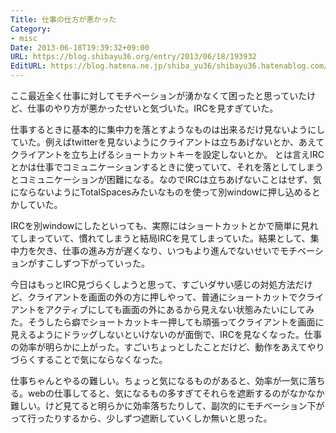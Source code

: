 ```yaml
---
Title: 仕事の仕方が悪かった
Category:
- misc
Date: 2013-06-18T19:39:32+09:00
URL: https://blog.shibayu36.org/entry/2013/06/18/193932
EditURL: https://blog.hatena.ne.jp/shiba_yu36/shibayu36.hatenablog.com/atom/entry/11696248318754862298
---
```


ここ最近全く仕事に対してモチベーションが湧かなくて困ったと思っていたけど、仕事のやり方が悪かったせいと気づいた。IRCを見すぎていた。

仕事するときに基本的に集中力を落とすようなものは出来るだけ見ないようにしていた。例えばtwitterを見ないようにクライアントは立ちあげないとか、あえてクライアントを立ち上げるショートカットキーを設定しないとか。
とは言えIRCとかは仕事でコミュニケーションするときに使っていて、それを落としてしまうとコミュニケーションが困難になる。なのでIRCは立ちあげないことはせず、気にならないようにTotalSpacesみたいなものを使って別windowに押し込めるとかしていた。

IRCを別windowにしたといっても、実際にはショートカットとかで簡単に見れてしまっていて、慣れてしまうと結局IRCを見てしまっていた。結果として、集中力を欠き、仕事の進み方が遅くなり、いつもより進んでないせいでモチベーションがすこしずつ下がっていった。

今日はもっとIRC見づらくしようと思って、すごいダサい感じの対処方法だけど、クライアントを画面の外の方に押しやって、普通にショートカットでクライアントをアクティブにしても画面の外にあるから見えない状態みたいにしてみた。そうしたら癖でショートカットキー押しても頑張ってクライアントを画面に見えるようにドラッグしないといけないのが面倒で、IRCを見なくなった。仕事の効率が明らかに上がった。すごいちょっとしたことだけど、動作をあえてやりづらくすることで気にならなくなった。

仕事ちゃんとやるの難しい。ちょっと気になるものがあると、効率が一気に落ちる。webの仕事してると、気になるもの多すぎてそれらを遮断するのがなかなか難しい。けど見てると明らかに効率落ちたりして、副次的にモチベーション下がって行ったりするから、少しずつ遮断していくしか無いと思った。
